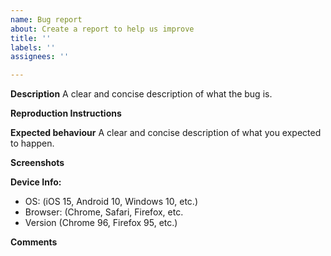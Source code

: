 ```yaml
---
name: Bug report
about: Create a report to help us improve
title: ''
labels: ''
assignees: ''

---
```


**Description**
A clear and concise description of what the bug is.

**Reproduction Instructions**


**Expected behaviour**
A clear and concise description of what you expected to happen.

**Screenshots**


**Device Info:**
 - OS: (iOS 15, Android 10, Windows 10, etc.)
 - Browser: (Chrome, Safari, Firefox, etc.
 - Version (Chrome 96, Firefox 95, etc.)

**Comments**
